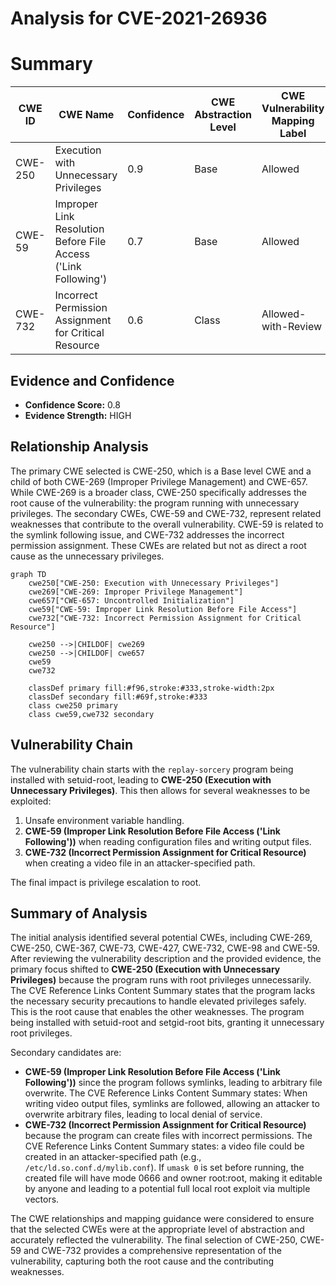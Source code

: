 # Analysis for CVE-2021-26936

# Summary
| CWE ID | CWE Name | Confidence | CWE Abstraction Level | CWE Vulnerability Mapping Label | CWE-Vulnerability Mapping Notes |
|---|---|---|---|---|---|
| CWE-250 | Execution with Unnecessary Privileges | 0.9 | Base | Allowed | Primary CWE |
| CWE-59 | Improper Link Resolution Before File Access ('Link Following') | 0.7 | Base | Allowed | Secondary Candidate |
| CWE-732 | Incorrect Permission Assignment for Critical Resource | 0.6 | Class | Allowed-with-Review | Secondary Candidate |

## Evidence and Confidence

*   **Confidence Score:** 0.8
*   **Evidence Strength:** HIGH

## Relationship Analysis
The primary CWE selected is CWE-250, which is a Base level CWE and a child of both CWE-269 (Improper Privilege Management) and CWE-657. While CWE-269 is a broader class, CWE-250 specifically addresses the root cause of the vulnerability: the program running with unnecessary privileges. The secondary CWEs, CWE-59 and CWE-732, represent related weaknesses that contribute to the overall vulnerability. CWE-59 is related to the symlink following issue, and CWE-732 addresses the incorrect permission assignment. These CWEs are related but not as direct a root cause as the unnecessary privileges.

```mermaid
graph TD
    cwe250["CWE-250: Execution with Unnecessary Privileges"]
    cwe269["CWE-269: Improper Privilege Management"]
    cwe657["CWE-657: Uncontrolled Initialization"]
    cwe59["CWE-59: Improper Link Resolution Before File Access"]
    cwe732["CWE-732: Incorrect Permission Assignment for Critical Resource"]

    cwe250 -->|CHILDOF| cwe269
    cwe250 -->|CHILDOF| cwe657
    cwe59
    cwe732

    classDef primary fill:#f96,stroke:#333,stroke-width:2px
    classDef secondary fill:#69f,stroke:#333
    class cwe250 primary
    class cwe59,cwe732 secondary
```

## Vulnerability Chain
The vulnerability chain starts with the `replay-sorcery` program being installed with setuid-root, leading to **CWE-250 (Execution with Unnecessary Privileges)**. This then allows for several weaknesses to be exploited:
1.  Unsafe environment variable handling.
2.  **CWE-59 (Improper Link Resolution Before File Access ('Link Following'))** when reading configuration files and writing output files.
3.  **CWE-732 (Incorrect Permission Assignment for Critical Resource)** when creating a video file in an attacker-specified path.

The final impact is privilege escalation to root.

## Summary of Analysis
The initial analysis identified several potential CWEs, including CWE-269, CWE-250, CWE-367, CWE-73, CWE-427, CWE-732, CWE-98 and CWE-59. After reviewing the vulnerability description and the provided evidence, the primary focus shifted to **CWE-250 (Execution with Unnecessary Privileges)** because the program runs with root privileges unnecessarily. The CVE Reference Links Content Summary states that the program lacks the necessary security precautions to handle elevated privileges safely. This is the root cause that enables the other weaknesses. The program being installed with setuid-root and setgid-root bits, granting it unnecessary root privileges.

Secondary candidates are:
*   **CWE-59 (Improper Link Resolution Before File Access ('Link Following'))** since the program follows symlinks, leading to arbitrary file overwrite. The CVE Reference Links Content Summary states: When writing video output files, symlinks are followed, allowing an attacker to overwrite arbitrary files, leading to local denial of service.
*   **CWE-732 (Incorrect Permission Assignment for Critical Resource)** because the program can create files with incorrect permissions. The CVE Reference Links Content Summary states: a video file could be created in an attacker-specified path (e.g., `/etc/ld.so.conf.d/mylib.conf`). If `umask 0` is set before running, the created file will have mode 0666 and owner root:root, making it editable by anyone and leading to a potential full local root exploit via multiple vectors.

The CWE relationships and mapping guidance were considered to ensure that the selected CWEs were at the appropriate level of abstraction and accurately reflected the vulnerability. The final selection of CWE-250, CWE-59 and CWE-732 provides a comprehensive representation of the vulnerability, capturing both the root cause and the contributing weaknesses.